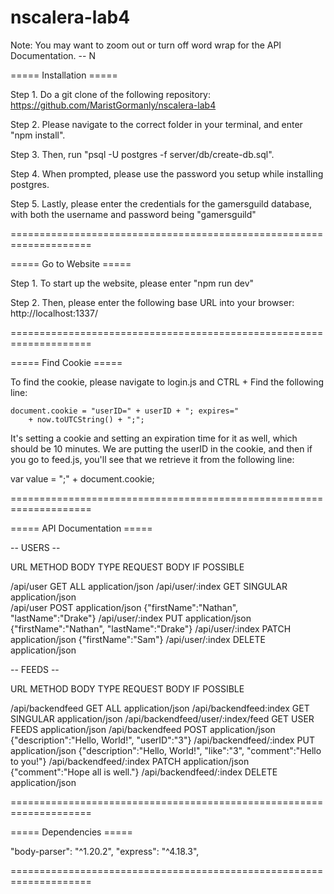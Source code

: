 # nscalera-lab4

Note: You may want to zoom out or turn off word
wrap for the API Documentation.
        -- N


===== Installation =====

Step 1. Do a git clone of the following repository: https://github.com/MaristGormanly/nscalera-lab4

Step 2. Please navigate to the correct folder in your terminal, and enter "npm install".

Step 3. Then, run "psql -U postgres -f server/db/create-db.sql".

Step 4. When prompted, please use the password you setup while installing postgres.

Step 5. Lastly, please enter the credentials for the gamersguild database, with both the username and password being "gamersguild"

====================================================================


===== Go to Website =====

Step 1. To start up the website, please enter "npm run dev"

Step 2. Then, please enter the following base URL into your browser: http://localhost:1337/

====================================================================


===== Find Cookie =====

To find the cookie, please navigate to login.js and CTRL + Find the following line:

    document.cookie = "userID=" + userID + "; expires="
        + now.toUTCString() + ";";

It's setting a cookie and setting an expiration time for it as well, which should be 10 minutes.
We are putting the userID in the cookie, and then if you go to feed.js, you'll see that we
retrieve it from the following line:

var value = ";" + document.cookie;

====================================================================


===== API Documentation =====

-- USERS --

URL                     METHOD              BODY TYPE               REQUEST BODY IF POSSIBLE

/api/user               GET ALL             application/json
/api/user/:index        GET SINGULAR        application/json        
/api/user               POST                application/json        {"firstName":"Nathan", "lastName":"Drake"}
/api/user/:index        PUT                 application/json        {"firstName":"Nathan", "lastName":"Drake"}
/api/user/:index        PATCH               application/json        {"firstName":"Sam"}
/api/user/:index        DELETE              application/json

-- FEEDS --

URL                                      METHOD              BODY TYPE               REQUEST BODY IF POSSIBLE

/api/backendfeed                         GET ALL             application/json
/api/backendfeed:index                   GET SINGULAR        application/json
/api/backendfeed/user/:index/feed        GET USER FEEDS      application/json 
/api/backendfeed                         POST                application/json        {"description":"Hello, World!", "userID":"3"}
/api/backendfeed/:index                  PUT                 application/json        {"description":"Hello, World!", "like":"3", "comment":"Hello to you!"}
/api/backendfeed/:index                  PATCH               application/json        {"comment":"Hope all is well."}
/api/backendfeed/:index                  DELETE              application/json

====================================================================


===== Dependencies =====

"body-parser": "^1.20.2",
"express": "^4.18.3",

====================================================================